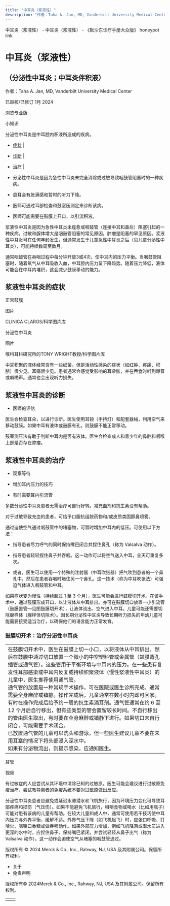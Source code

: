 ```yaml
---
title: "中耳炎（浆液性）"
description: "作者：Taha A. Jan, MD, Vanderbilt University Medical Center"
---
```


﻿中耳炎（浆液性） \- 中耳炎（浆液性） \- 《默沙东诊疗手册大众版》 honeypot link

# 中耳炎（浆液性）

## （分泌性中耳炎；中耳炎伴积液）

作者：Taha A. Jan, MD, Vanderbilt University Medical Center

已审核/已修订 1月 2024

浏览专业版

小知识

分泌性中耳炎是中耳腔内积液所造成的疾病。

- [症状](#症状_v26621890_zh) \|
- [诊断](#诊断_v26621893_zh) \|
- [治疗](#治疗_v795829_zh) \|

- 分泌性中耳炎是因为急性中耳炎未完全消除或过敏导致咽鼓管阻塞时的一种疾病。

- 患耳会有胀满感和暂时的听力下降。

- 医师可通过耳部检查和鼓室压测定来诊断该病。

- 医师可能需要在鼓膜上开口，以引流积液。


浆液性中耳炎是因为急性中耳炎未痊愈或咽鼓管（连接中耳和鼻后）阻塞引起的一种疾病。过敏和腺体增大是咽鼓管阻塞的常见原因。肿瘤是阻塞的罕见原因。浆液性中耳炎可在任何年龄发生，但通常发生于儿童急性中耳炎之后（见儿童分泌性中耳炎），可能持续数周至数月。

通常咽鼓管在吞咽过程中每分钟开放3或4次，使中耳内的压力平衡。当咽鼓管阻塞时，随着氧气从中耳吸收入血，中耳腔内压力呈下降趋势。随着压力降低，液体可能会在中耳内堆积，这会减少鼓膜移动的能力。

## 浆液性中耳炎的症状

正常鼓膜



图片

CLINICA CLAROS/科学图片库

分泌性中耳炎



图片

喉科耳科研究所的TONY WRIGHT教授/科学图片库

中耳积聚的液体经常含有一些细菌，但是活动性感染的症状（如红肿、疼痛、积脓）很少见。耳痛很少见。患者通常会感觉受影响的耳朵胀，并在吞食时听到爆音或噼啪声。通常也会出现听力损失。

## 浆液性中耳炎的诊断

- 医师的评估


医生会检查耳朵，以进行诊断。医生使用耳镜（手持灯）和配套器械，利用空气来移动鼓膜。如果中耳有液体或鼓膜有孔，则鼓膜不能正常移动。

鼓室测压法有助于判断中耳内是否有液体。医生会检查成人和青少年的鼻腔和咽喉上部是否存在肿瘤。

## 浆液性中耳炎的治疗

- 观察等待

- 增加耳内压力的技巧

- 有时需要耳内引流管


多数分泌性中耳炎患者无需治疗可自行好转。减充血剂和抗生素没有帮助。

对于过敏导致充血的患者，可给予口服抗组胺药物和/或皮质类固醇鼻喷雾。

通过迫使空气通过咽鼓管中的堵塞物，可暂时增加中耳内的低压。可使用以下方法：

- 指导患者尽力呼气的同时保持嘴巴闭合并捏住鼻孔（称为 Valsalva 动作）。

- 指导患者轻轻捏住鼻子并吞咽。这一动作可以将空气送入中耳，全天可重复多次。

- 或者，医生可以使用一个特殊的注射器（中耳吹张器）把气吹到患者的一个鼻孔中，然后在患者吞咽时堵住另一个鼻孔。这一技术（称为中耳吹张法）可强迫气体进入咽鼓管和中耳。


如果症状变为慢性（持续超过 1 至 3 个月），医生可能会进行鼓膜切开术。在该手术中，通过鼓膜形成开口，以让液体从中耳排出。亦可在鼓膜切口放置一小引流管（鼓膜置管—见图鼓膜切开术），让液体流出、空气进入中耳。儿童可能还需要切除腺样体（腺样体切除术）。因长期分泌性中耳炎导致长期听力损失的年幼儿童可能需要接受适当治疗，以确保他们的语言能力正常发育。

### 鼓膜切开术：治疗分泌性中耳炎

|     |
| --- |
| 在鼓膜切开术中，医生在鼓膜上切一小口，以将液体从中耳排出。然后在鼓膜中通过切口放置一个微小的中空塑料管或金属管（鼓膜造孔插管或通气管）。这些管用于平衡环境与中耳内的压力。在一些患有复发性耳部感染或中耳内反复或持续积聚液体（慢性浆液性中耳炎）的儿童中，医生推荐使用通气管。<br>通气管的放置是一种常规手术操作，可在医院或医生诊所完成。通常需要全身麻醉或镇静。操作完成后，儿童通常在数小时内即可回家。有时在操作完成后给予约一周的抗生素滴耳剂。通气管通常在约 6 至 12 个月后自行移出，但有些类型的管会置留较长时间。不自行移出的管由医生取出，有时要在全身麻醉或镇静下进行。如果切口未自行闭合，可能需要手术闭合。<br>已放置通气管的儿童可以洗头和游泳，但一些医生建议儿童不要在未用耳塞的情况下将头部浸入深水中。<br>如果有分泌物流出，则提示感染，应通知医生。<br> |

耳管



视频

有过敏症的人应尝试从其环境中清除已知的过敏原。医生可能会建议进行过敏原免疫治疗，尝试教导患者的免疫系统不要对过敏原做出反应。

分泌性中耳炎患者应避免或延迟水肺潜水和飞机旅行，因为环境压力变化可导致耳部疼痛和损伤（气压伤）。如果不能避免飞机旅行，咀嚼食物或喝水（比如用瓶子）可能对患有该病的儿童有帮助。在较大儿童和成人中，通常可使用若干技巧使中耳内压力与外界平衡，缓解不适。外界气压下降（如飞机起飞）时，应张口呼吸、打哈欠、咀嚼口香糖或做吞咽动作。如果外部压力增加，例如飞机降落或潜水员进入更深的水中时，应捏住鼻子、保持嘴巴紧闭，并尝试轻轻从鼻子出气（称为 Valsalva 动作）。这一动作会迫使空气从堵塞的咽鼓管通过。



版权所有 © 2024
Merck & Co., Inc., Rahway, NJ, USA 及其附属公司。保留所有权利。

- 关于
- 免责声明

版权所有© 2024Merck & Co., Inc., Rahway, NJ, USA 及其附属公司。保留所有权利。

|     |     |
| --- | --- |
|  |  |